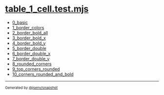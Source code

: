 # [table_1_cell.test.mjs](../table_1_cell.test.mjs)


- [0_basic](0_basic/0_basic.md)
- [1_border_colors](1_border_colors/1_border_colors.md)
- [2_border_bold_all](2_border_bold_all/2_border_bold_all.md)
- [3_border_bold_x](3_border_bold_x/3_border_bold_x.md)
- [4_border_bold_y](4_border_bold_y/4_border_bold_y.md)
- [5_border_double](5_border_double/5_border_double.md)
- [6_border_double_x](6_border_double_x/6_border_double_x.md)
- [7_border_double_y](7_border_double_y/7_border_double_y.md)
- [8_rounded_corners](8_rounded_corners/8_rounded_corners.md)
- [9_top_corners_rounded](9_top_corners_rounded/9_top_corners_rounded.md)
- [10_corners_rounded_and_bold](10_corners_rounded_and_bold/10_corners_rounded_and_bold.md)

---

<sub>
  Generated by <a href="https://github.com/jsenv/core/tree/main/packages/tooling/snapshot">@jsenv/snapshot</a>
</sub>
